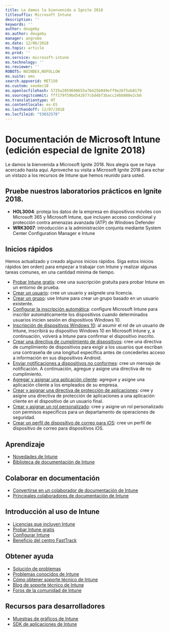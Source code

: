 ```yaml
---
title: Le damos la bienvenida a Ignite 2018
titlesuffix: Microsoft Intune
description: ''
keywords: ''
author: dougeby
ms.author: dougeby
manager: angrobe
ms.date: 12/06/2018
ms.topic: article
ms.prod: ''
ms.service: microsoft-intune
ms.technology: ''
ms.reviewer: ''
ROBOTS: NOINDEX,NOFOLLOW
ms.suite: ems
search.appverid: MET150
ms.custom: seodec18
ms.openlocfilehash: 5735a2059690655a76425b049eff9e26f5ab8179
ms.sourcegitcommit: fff179f59bd542677cbd4bf3bacc24bb880e2cb6
ms.translationtype: HT
ms.contentlocale: es-ES
ms.lasthandoff: 12/07/2018
ms.locfileid: "53032578"
---
```

# <a name="microsoft-intune-documentation-40ignite-2018-special-edition41"></a>Documentación de Microsoft Intune &#40;edición especial de Ignite 2018&#41;
Le damos la bienvenida a Microsoft Ignite 2018. Nos alegra que se haya acercado hasta aquí. Aproveche su visita a Microsoft Ignite 2018 para echar un vistazo a los recursos de Intune que hemos reunido para usted.

## <a name="try-our-hands-on-labs-at-ignite-2018"></a>Pruebe nuestros laboratorios prácticos en Ignite 2018.
- **HOL3004**: proteja los datos de la empresa en dispositivos móviles con Microsoft 365 y Microsoft Intune, que incluyen acceso condicional y protección contra amenazas avanzada (ATP) de Windows Defender
- **WRK3007**: introducción a la administración conjunta mediante System Center Configuration Manager e Intune

## <a name="quickstarts"></a>Inicios rápidos
Hemos actualizado y creado algunos inicios rápidos. Siga estos inicios rápidos (en orden) para empezar a trabajar con Intune y realizar algunas tareas comunes, en una cantidad mínima de tiempo.

- [Probar Intune gratis](free-trial-sign-up.md): cree una suscripción gratuita para probar Intune en un entorno de prueba.    
- [Crear un usuario](quickstart-create-user.md): cree un usuario y asígnele una licencia.
- [Crear un grupo](quickstart-create-group.md): use Intune para crear un grupo basado en un usuario existente.
- [Configurar la inscripción automática](quickstart-setup-auto-enrollment.md): configure Microsoft Intune para inscribir automáticamente los dispositivos cuando determinados usuarios inicien sesión en dispositivos Windows 10.
- [Inscripción de dispositivos Windows 10](quickstart-enroll-windows-device.md): al asumir el rol de un usuario de Intune, inscribirá su dispositivo Windows 10 en Microsoft Intune y, a continuación, volverá a Intune para confirmar el dispositivo inscrito.
- [Crear una directiva de cumplimiento de dispositivos](quickstart-set-password-length-android.md): cree una directiva de cumplimiento de dispositivos para exigir a los usuarios que escriban una contraseña de una longitud específica antes de concederles acceso a información en sus dispositivos Android.
- [Enviar notificaciones a dispositivos no conformes](quickstart-send-notification.md): cree un mensaje de notificación. A continuación, agregue y asigne una directiva de no cumplimiento.
- [Agregar y asignar una aplicación cliente](quickstart-add-assign-app.md): agregue y asigne una aplicación cliente a los empleados de su empresa.
- [Crear y asignar una directiva de protección de aplicaciones](quickstart-create-assign-app-policy.md): cree y asigne una directiva de protección de aplicaciones a una aplicación cliente en el dispositivo de un usuario final. 
- [Crear y asignar un rol personalizado](quickstart-create-custom-role.md): cree y asigne un rol personalizado con permisos específicos para un departamento de operaciones de seguridad. 
- [Crear un perfil de dispositivo de correo para iOS](quickstart-email-profile.md): cree un perfil de dispositivo de correo para dispositivos iOS.

## <a name="learn"></a>Aprendizaje
- [Novedades de Intune](whats-new.md)
- [Biblioteca de documentación de Intune](https://docs.microsoft.com/intune/)

## <a name="contribute-to-docs"></a>Colaborar en documentación
- [Convertirse en un colaborador de documentación de Intune](https://github.com/MicrosoftDocs/IntuneDocs/blob/master/README.md)  
- [Principales colaboradores de documentación de Intune](https://github.com/MicrosoftDocs/IntuneDocs/graphs/contributors?from=2018-10-01&to=2019-12-31&type=c)  

## <a name="start-using-intune"></a>Introducción al uso de Intune
- [Licencias que incluyen Intune](licenses.md)
- [Probar Intune gratis](free-trial-sign-up.md)
- [Configurar Intune](setup-steps.md)
- [Beneficio del centro FastTrack](https://docs.microsoft.com/enterprise-mobility-security/Solutions/enterprise-mobility-fasttrack-program)

## <a name="get-help"></a>Obtener ayuda
- [Solución de problemas](help-desk-operators.md)
- [Problemas conocidos de Intune](known-issues.md)
- [Cómo obtener soporte técnico de Intune](get-support.md)
- [Blog de soporte técnico de Intune](https://blogs.technet.microsoft.com/intunesupport/)
- [Foros de la comunidad de Intune](https://techcommunity.microsoft.com/t5/Enterprise-Mobility-Security/ct-p/EMS)

## <a name="developer-resources"></a>Recursos para desarrolladores
- [Muestras de gráficos de Intune](https://github.com/microsoftgraph/powershell-intune-samples)
- [SDK de aplicaciones de Intune](app-sdk-get-started.md)
